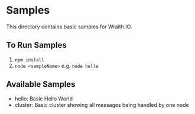 # Samples
This directory contains basic samples for Wraith.IO.

## To Run Samples
1. `npm install`
2. `node <sampleName>` e.g. `node hello`

## Available Samples
* hello: Basic Hello World
* cluster: Basic cluster showing all messages being handled by one node
